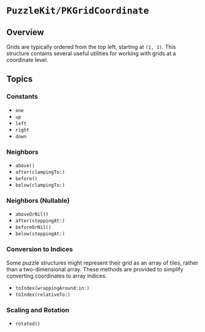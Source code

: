 # ``PuzzleKit/PKGridCoordinate``

## Overview

Grids are typically ordered from the top left, starting at `(1, 1)`. This structure contains several useful utilities
for working with grids at a coordinate level.

## Topics

### Constants

- ``one``
- ``up``
- ``left``
- ``right``
- ``down``

### Neighbors

- ``above()``
- ``after(clampingTo:)``
- ``before()``
- ``below(clampingTo:)``

### Neighbors (Nullable)

- ``aboveOrNil()``
- ``after(stoppingAt:)``
- ``beforeOrNil()``
- ``below(stoppingAt:)``

### Conversion to Indices

Some puzzle structures might represent their grid as an array of tiles, rather than a two-dimensional array. These
methods are provided to simplify converting coordinates to array indices.

- ``toIndex(wrappingAround:in:)``
- ``toIndex(relativeTo:)``

### Scaling and Rotation

- ``rotated()``
